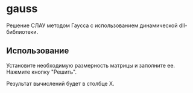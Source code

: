 # gauss
Решение СЛАУ методом Гаусса с использованием динамической dll-библиотеки.

## Использование
Установите необходимую размерность матрицы и заполните ее. Нажмите кнопку "Решить".

Результат вычислений будет в столбце X.
